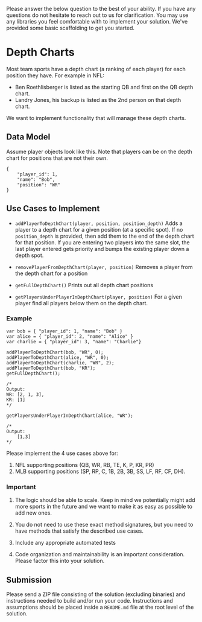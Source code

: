 Please answer the below question to the best of your ability. If you have any questions do not hesitate to reach out to us for clarification. You may use any libraries you feel comfortable with to implement your solution. We've provided some basic scaffolding to get you started.

# Depth Charts

Most team sports have a depth chart (a ranking of each player) for each position they have. For example in NFL: 
* Ben Roethlisberger is listed as the starting QB and first on the QB depth chart.
* Landry Jones, his backup is listed as the 2nd person on that depth chart. 
 
We want to implement functionality that will manage these depth charts. 

## Data Model
Assume player objects look like this. Note that players can be on the depth chart for positions that are not their own. 

```
{
	"player_id": 1,
	"name": "Bob",
	"position": "WR"
}
```

## Use Cases to Implement

* `addPlayerToDepthChart(player, position, position_depth)` Adds a player to a depth chart for a given position (at a specific spot). If no `position_depth` is provided, then add them to the end of the depth chart for that position. If you are entering two players into the same slot, the last player entered gets priority and bumps the existing player down a depth spot.

* `removePlayerFromDepthChart(player, position)` Removes a player from the depth chart for a position

* `getFullDepthChart()`
Prints out all depth chart positions

* `getPlayersUnderPlayerInDepthChart(player, position)`
For a given player find all players below them on the depth chart.

### Example
```
var bob = { "player_id": 1, "name": "Bob" }
var alice = { "player_id": 2, "name": "Alice" }
var charlie = { "player_id": 3, "name": "Charlie"}

addPlayerToDepthChart(bob, "WR", 0);
addPlayerToDepthChart(alice, "WR", 0);
addPlayerToDepthChart(charlie, "WR", 2);
addPlayerToDepthChart(bob, "KR");
getFullDepthChart();

/*
Output:
WR: [2, 1, 3],
KR: [1]
*/

getPlayersUnderPlayerInDepthChart(alice, "WR");

/*
Output:
	[1,3]
*/
```

Please implement the 4 use cases above for:
1.	NFL supporting positions (QB, WR, RB, TE, K, P, KR, PR)
2.	MLB supporting positions (SP, RP, C, 1B, 2B, 3B, SS, LF, RF, CF, DH). 


### Important

1. The logic should be able to scale. Keep in mind we potentially might add more sports in the future and we want to make it as easy as possible to add new ones. 

2. You do not need to use these exact method signatures, but you need to have methods that satisfy the described use cases.
   
3. Include any appropriate automated tests
   
4. Code organization and maintainability is an important consideration. Please factor this into your solution.


## Submission
Please send a ZIP file consisting of the solution (excluding binaries) and instructions needed to build and/or run your code. Instructions and assumptions should be placed inside a `README.md` file at the root level of the solution.